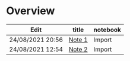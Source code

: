 # Overview

<!-- note-overview-plugin
search: -tag:*
fields: updated_time, title, notebook
alias: updated_time AS Edit
sort: updated_time DESC
-->
| Edit | title | notebook |
| --- | --- | --- |
|24/08/2021 20:56|[Note 1](:/2f9c4c5803974a85bb1891e2bcf1903f)|Import|
|24/08/2021 12:54|[Note 2](:/74173316718d44668a73e17aeb97a69a)|Import|
<!--endoverview-->

